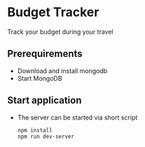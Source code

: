 # Budget Tracker

Track your budget during your travel

## Prerequirements

- Download and install mongodb
- Start MongoDB

## Start application

- The server can be started via short script

    ```node
    npm install
    npm run dev-server
    ```